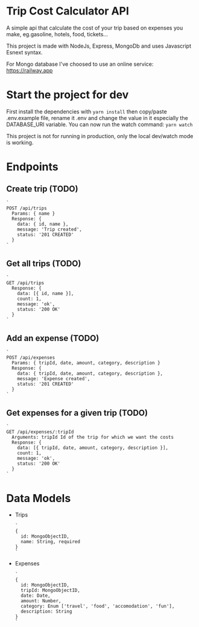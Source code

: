 # Trip Cost Calculator API

A simple api that calculate the cost of your trip based on expenses you make, eg.gasoline, hotels, food, tickets... 

This project is made with NodeJs, Express, MongoDb and uses Javascript Esnext syntax.

For Mongo database I've choosed to use an online service: https://railway.app

# Start the project for dev

First install the dependencies with `yarn install` then copy/paste .env.example file, rename it .env and change the value in it especially the DATABASE_URI variable.
You can now run the watch command: `yarn watch`

This project is not for running in production, only the local dev/watch mode is working.

# Endpoints

## Create trip (TODO)

    `
    POST /api/trips
      Params: { name }
      Response: {
        data: { id, name },
        message: 'Trip created',
        status: '201 CREATED'
      }
    `

## Get all trips (TODO)
 
    `
    GET /api/trips
      Response: {
        data: [{ id, name }],
        count: 1,
        message: 'ok',
        status: '200 OK'
      }
    `

## Add an expense (TODO)

    `
    POST /api/expenses
      Params: { tripId, date, amount, category, description }
      Response: {
        data: { tripId, date, amount, category, description },
        message: 'Expense created',
        status: '201 CREATED'
      }
    `

## Get expenses for a given trip (TODO)

    `
    GET /api/expenses/:tripId
      Arguments: tripId Id of the trip for which we want the costs
      Response: {
        data: [{ tripId, date, amount, category, description }],
        count: 1,
        message: 'ok',
        status: '200 OK'
      }
    `

# Data Models

- Trips

      `
      {
        id: MongoObjectID,
        name: String, required
      }
      `

- Expenses

      `
      {
        id: MongoObjectID,
        tripId: MongoObjectID,
        date: Date,
        amount: Number,
        category: Enum ['travel', 'food', 'accomodation', 'fun'],
        description: String
      }
      `
